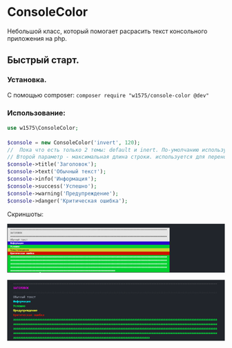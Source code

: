 # ConsoleColor

Небольшой класс, который помогает расрасить текст консольного приложения на php.

## Быстрый старт.
### Установка.
С помощью composer:
`composer require "w1575/console-color @dev"`

### Использование:
```php
use w1575\ConsoleColor;

$console = new ConsoleColor('invert', 120);  
//  Пока что есть только 2 темы: default и inert. По-умолчанию используется (ВНЕЗАПНО!) default.
// Второй параметр - максимальная длина строки. используется для переноса длинных строк
$console->title('Заголовок');
$console->text('Обычный текст');
$console->info('Информация');
$console->success('Успешно');
$console->warning('Предупреждение');
$console->danger('Критическая ошибка');
```

Скриншоты:


![](images/theme-inverted.png)


![](images/theme-default.png)
